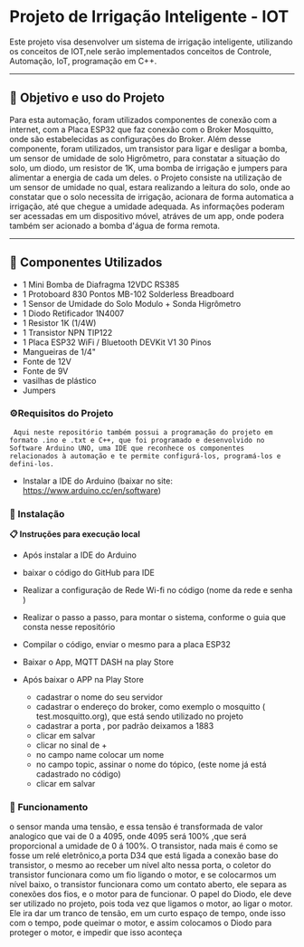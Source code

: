 # Projeto de Irrigação Inteligente - IOT

Este projeto visa desenvolver um sistema de irrigação inteligente, utilizando os conceitos de IOT,nele serão implementados conceitos de Controle, Automação, IoT, programação em C++.

---
## 📄  Objetivo e uso do Projeto
Para esta automação, foram utilizados componentes de conexão com a internet, com a Placa ESP32 que faz conexão com o Broker Mosquitto, onde são estabelecidas as configurações do Broker. Além desse componente, foram utilizados, um transistor para ligar e desligar a bomba, um sensor de umidade de solo Higrômetro, para constatar a situação do solo, um diodo, um resistor de 1K, uma bomba de irrigação e jumpers para alimentar a energia de cada um deles.
o Projeto consiste na utilização de um sensor de umidade no qual, estara realizando a leitura do solo, onde ao constatar que o solo necessita de irrigação, acionara de forma automatica a irrigação,  até que chegue a umidade adequada.
As informações poderam ser acessadas em um dispositivo móvel, atráves de um app, onde podera também ser acionado a bomba d'água de forma remota.

---

## 🚀 Componentes Utilizados
- 1 Mini Bomba de Diafragma 12VDC RS385
- 1 Protoboard 830 Pontos MB-102 Solderless Breadboard
- 1 Sensor de Umidade do Solo Modulo + Sonda Higrômetro
- 1 Diodo Retificador 1N4007
- 1 Resistor 1K (1/4W)
- 1 Transistor NPN TIP122
- 1  Placa ESP32 WiFi / Bluetooth DEVKit V1 30 Pinos
- Mangueiras de 1/4"
- Fonte de 12V
- Fonte de 9V
- vasilhas de plástico
- Jumpers

### ⚙️Requisitos do Projeto
     Aqui neste repositório também possui a programação do projeto em formato .ino e .txt e C++, que foi programado e desenvolvido no Software Arduino UNO, uma IDE que reconhece os componentes relacionados à automação e te permite configurá-los, programá-los e defini-los.

  - Instalar a IDE do Arduino (baixar no site: https://www.arduino.cc/en/software)
  






### 🔧 Instalação

**📋 Instruções para execução local**

- Após instalar a IDE do Arduino 
- baixar o código do GitHub para IDE
- Realizar a configuração de Rede Wi-fi no código (nome da rede e senha )
- Realizar o passo a passo, para montar o sistema, conforme o guia que consta nesse repositório
- Compilar o código, enviar o mesmo para a placa ESP32
- Baixar o App, MQTT DASH na play Store

- Após baixar o APP na Play Store
  - cadastrar o nome do seu servidor
  - cadastrar o endereço do broker, como exemplo o mosquitto ( test.mosquitto.org), que está sendo utilizado no projeto
  - cadastrar a porta , por padrão deixamos a 1883
  - clicar em salvar
  - clicar no sinal de + 
  - no campo name colocar um nome 
  - no campo topic,  assinar o nome do tópico, (este nome já está cadastrado no código)
  - clicar em salvar





### 🔧 Funcionamento

o sensor manda uma tensão, e essa tensão é transformada de valor analogico que vai de 0 a 4095, onde 4095 será 100% ,que será proporcional a umidade de 0 á 100%.
O transistor, nada mais é como se fosse um relé eletrônico,a porta D34 que está ligada a conexão base do transistor, o mesmo ao receber um nível alto nessa porta, o coletor do transistor
funcionara como um fio ligando o motor, e se colocarmos um nível baixo, o transistor funcionara como um contato aberto, ele separa as conexões dos fios, e o motor para de funcionar.
O papel do Diodo, ele deve ser utilizado no projeto, pois toda vez que ligamos o motor, ao ligar o motor.
Ele ira dar um tranco de tensão, em um curto espaço de tempo, onde isso com o tempo, pode queimar o motor, e assim colocamos o Diodo para proteger o motor, e impedir que isso aconteça 


